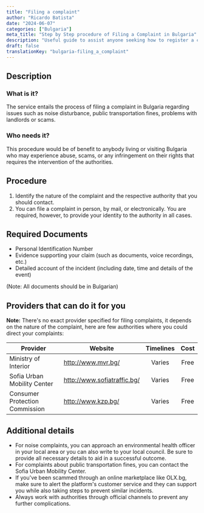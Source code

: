 ```yaml
---
title: "Filing a complaint"
author: "Ricardo Batista"
date: "2024-06-07"
categories: ["Bulgaria"]
meta_title: "Step by Step procedure of Filing a Complaint in Bulgaria"
description: "Useful guide to assist anyone seeking how to register a complaint in Bulgaria"
draft: false
translationKey: "bulgaria-filing_a_complaint"
---
```


## Description
### What is it?
The service entails the process of filing a complaint in Bulgaria regarding issues such as noise disturbance, public transportation fines, problems with landlords or scams. 

### Who needs it?
This procedure would be of benefit to anybody living or visiting Bulgaria who may experience abuse, scams, or any infringement on their rights that requires the intervention of the authorities.

## Procedure

1. Identify the nature of the complaint and the respective authority that you should contact. 
2. You can file a complaint in person, by mail, or electronically. You are required, however, to provide your identity to the authority in all cases.
   
## Required Documents
- Personal Identification Number 
- Evidence supporting your claim (such as documents, voice recordings, etc.)
- Detailed account of the incident (including date, time and details of the event)
  
(Note: All documents should be in Bulgarian)

## Providers that can do it for you

**Note:** There's no exact provider specified for filing complaints, it depends on the nature of the complaint, here are few authorities where you could direct your complaints:

| Provider        |     Website   |     Timelines  |  Cost  |
| --------------- | --------------- |  :-------------: | :-----:|
| Ministry of Interior |  http://www.mvr.bg/    |     Varies     |  Free   |
| Sofia Urban Mobility Center |  http://www.sofiatraffic.bg/   |    Varies    |  Free   |
| Consumer Protection Commission |  http://www.kzp.bg/  |     Varies      |     Free     |  

## Additional details

- For noise complaints, you can approach an environmental health officer in your local area or you can also write to your local council. Be sure to provide all necessary details to aid in a successful outcome. 
- For complaints about public transportation fines, you can contact the Sofia Urban Mobility Center. 
- If you've been scammed through an online marketplace like OLX.bg, make sure to alert the platform's customer service and they can support you while also taking steps to prevent similar incidents. 
- Always work with authorities through official channels to prevent any further complications.